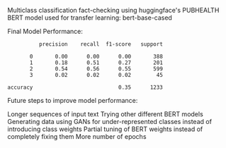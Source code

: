 Multiclass classification fact-checking using huggingface's PUBHEALTH
BERT model used for transfer learning: bert-base-cased

Final Model Performance:

              precision    recall  f1-score   support

           0       0.00      0.00      0.00       388
           1       0.18      0.51      0.27       201
           2       0.54      0.56      0.55       599
           3       0.02      0.02      0.02        45

    accuracy                           0.35      1233

Future steps to improve model performance:

Longer sequences of input text
Trying other different BERT models
Generating data using GANs for under-represented classes instead of introducing class weights
Partial tuning of BERT weights instead of completely fixing them
More number of epochs
